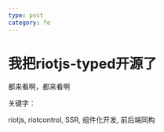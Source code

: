 ```yaml
---
type: post
category: fe
---
```

# 我把riotjs-typed开源了

都来看啊，都来看啊

关键字：

riotjs, riotcontrol, SSR, 组件化开发, 前后端同构